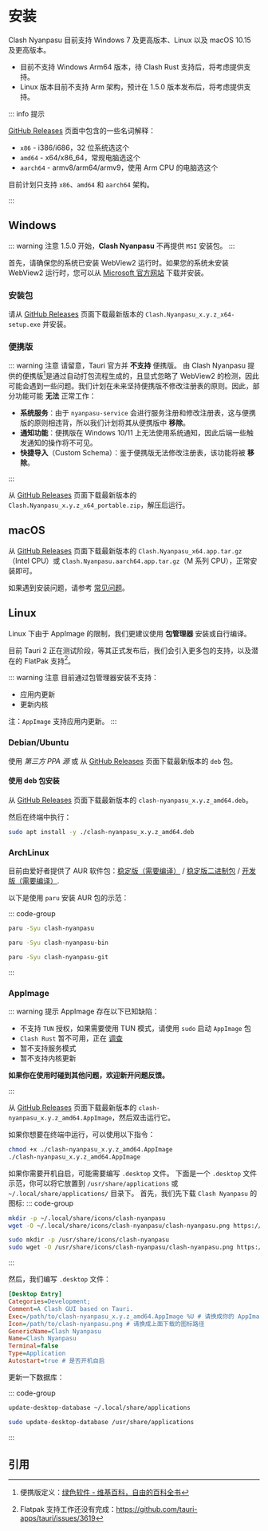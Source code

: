 # 安装

Clash Nyanpasu 目前支持 Windows 7 及更高版本、Linux 以及 macOS 10.15 及更高版本。

- 目前不支持 Windows Arm64 版本，待 Clash Rust 支持后，将考虑提供支持。
- Linux 版本目前不支持 Arm 架构，预计在 1.5.0 版本发布后，将考虑提供支持。

::: info 提示

[GitHub Releases](https://github.com/libnyanpasu/clash-nyanpasu/releases) 页面中包含的一些名词解释：

- `x86` - i386/i686，32 位系统选这个
- `amd64` - x64/x86_64，常规电脑选这个
- `aarch64` - armv8/arm64/armv9，使用 Arm CPU 的电脑选这个

目前计划只支持 `x86`、`amd64` 和 `aarch64` 架构。

:::

## Windows

::: warning 注意
1.5.0 开始，**Clash Nyanpasu** 不再提供 `MSI` 安装包。
:::

首先，请确保您的系统已安装 WebView2 运行时。如果您的系统未安装 WebView2 运行时，您可以从 [Microsoft 官方网站](https://developer.microsoft.com/zh-cn/microsoft-edge/webview2) 下载并安装。

### 安装包

请从 [GitHub Releases](https://github.com/libnyanpasu/clash-nyanpasu/releases) 页面下载最新版本的 `Clash.Nyanpasu_x.y.z_x64-setup.exe` 并安装。

### 便携版

::: warning 注意
请留意，Tauri 官方并 **不支持** 便携版。
由 Clash Nyanpasu 提供的便携版[^1]是通过自动打包流程生成的，且显式忽略了 WebView2 的检测，因此可能会遇到一些问题。我们计划在未来坚持便携版不修改注册表的原则。因此，部分功能可能 **无法** 正常工作：

- **系统服务**：由于 `nyanpasu-service` 会进行服务注册和修改注册表，这与便携版的原则相违背，所以我们计划将其从便携版中 **移除**。
- **通知功能**：便携版在 Windows 10/11 上无法使用系统通知，因此后端一些触发通知的操作将不可见。
- **快捷导入**（Custom Schema）：鉴于便携版无法修改注册表，该功能将被 **移除**。

:::

从 [GitHub Releases](https://github.com/libnyanpasu/clash-nyanpasu/releases) 页面下载最新版本的 `Clash.Nyanpasu_x.y.z_x64_portable.zip`，解压后运行。

## macOS

从 [GitHub Releases](https://github.com/libnyanpasu/clash-nyanpasu/releases) 页面下载最新版本的 `Clash.Nyanpasu_x64.app.tar.gz`（Intel CPU）或 `Clash.Nyanpasu.aarch64.app.tar.gz`（M 系列 CPU），正常安装即可。

如果遇到安装问题，请参考 [常见问题](../others/faq)。

## Linux

Linux 下由于 AppImage 的限制，我们更建议使用 **包管理器** 安装或自行编译。

目前 Tauri 2 正在测试阶段，等其正式发布后，我们会引入更多包的支持，以及潜在的 FlatPak 支持[^2]。

::: warning 注意
目前通过包管理器安装不支持：

- 应用内更新
- 更新内核

注：`AppImage` 支持应用内更新。
:::

### Debian/Ubuntu

使用 _第三方 PPA 源_ 或 从 [GitHub Releases](https://github.com/libnyanpasu/clash-nyanpasu/releases) 页面下载最新版本的 `deb` 包。

#### 使用 deb 包安装

从 [GitHub Releases](https://github.com/libnyanpasu/clash-nyanpasu/releases) 页面下载最新版本的 `clash-nyanpasu_x.y.z_amd64.deb`。

然后在终端中执行：

```bash
sudo apt install -y ./clash-nyanpasu_x.y.z_amd64.deb
```

### ArchLinux

目前由爱好者提供了 AUR 软件包：[稳定版（需要编译）](https://aur.archlinux.org/packages/clash-nyanpasu) / [稳定版二进制包](https://aur.archlinux.org/packages/clash-nyanpasu-bin) / [开发版（需要编译）](https://aur.archlinux.org/packages/clash-nyanpasu-git).

以下是使用 `paru` 安装 AUR 包的示范：

::: code-group

```bash [稳定版 (需要编译)]
paru -Syu clash-nyanpasu
```

```bash [稳定版 (预编译)]
paru -Syu clash-nyanpasu-bin
```

```bash [开发版 (需要编译)]
paru -Syu clash-nyanpasu-git
```

:::

### AppImage

::: warning 提示
AppImage 存在以下已知缺陷：

- 不支持 `TUN` 授权，如果需要使用 TUN 模式，请使用 `sudo` 启动 `AppImage` 包
- `Clash Rust` 暂不可用，正在 [调查](https://github.com/libnyanpasu/clash-nyanpasu/issues/1448)
- 暂不支持服务模式
- 暂不支持内核更新

**如果你在使用时碰到其他问题，欢迎新开问题反馈。**

:::

从 [GitHub Releases](https://github.com/libnyanpasu/clash-nyanpasu/releases) 页面下载最新版本的 `clash-nyanpasu_x.y.z_amd64.AppImage`，然后双击运行它。

如果你想要在终端中运行，可以使用以下指令：

```bash
chmod +x ./clash-nyanpasu_x.y.z_amd64.AppImage
./clash-nyanpasu_x.y.z_amd64.AppImage
```

如果你需要开机自启，可能需要编写 `.desktop` 文件。
下面是一个 `.desktop` 文件示范，你可以将它放置到 `/usr/share/applications` 或 `~/.local/share/applications/` 目录下。
首先，我们先下载 `Clash Nyanpasu` 的图标:
::: code-group

```bash [用户目录]
mkdir -p ~/.local/share/icons/clash-nyanpasu
wget -O ~/.local/share/icons/clash-nyanpasu/clash-nyanpasu.png https://raw.githubusercontent.com/libnyanpasu/clash-nyanpasu/main/frontend/nyanpasu/src/assets/image/logo-box.png
```

```bash [系统目录]
sudo mkdir -p /usr/share/icons/clash-nyanpasu
sudo wget -O /usr/share/icons/clash-nyanpasu/clash-nyanpasu.png https://raw.githubusercontent.com/libnyanpasu/clash-nyanpasu/main/frontend/nyanpasu/src/assets/image/logo-box.png
```

:::

然后，我们编写 `.desktop` 文件：

```ini
[Desktop Entry]
Categories=Development;
Comment=A Clash GUI based on Tauri.
Exec=/path/to/clash-nyanpasu_x.y.z_amd64.AppImage %U # 请换成你的 AppImage 路径
Icon=/path/to/clash-nyanpasu.png # 请换成上面下载的图标路径
GenericName=Clash Nyanpasu
Name=Clash Nyanpasu
Terminal=false
Type=Application
Autostart=true # 是否开机自启
```

更新一下数据库：

::: code-group

```bash [用户目录]
update-desktop-database ~/.local/share/applications
```

```bash [系统目录]
sudo update-desktop-database /usr/share/applications
```

:::

## 引用

[^1]: 便携版定义：[绿色软件 - 维基百科，自由的百科全书](https://zh.wikipedia.org/zh-cn/%E7%B6%A0%E8%89%B2%E8%BB%9F%E9%AB%94)

[^2]: Flatpak 支持工作还没有完成：https://github.com/tauri-apps/tauri/issues/3619

